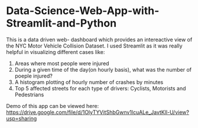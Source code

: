 # Data-Science-Web-App-with-Streamlit-and-Python
This is a data driven web- dashboard which provides an intereactive view of the NYC Motor Vehicle Collision Dataset. I used Streamlit as it was really helpful in visualizing different cases like:
1. Areas where most people were injured
2. During a given time of the day(on hourly basis), what was the number of poeple injured?
3. A histogram plotting of hourly number of crashes by minutes
4. Top 5 affected streets for each type of drivers: Cyclists, Motorists and Pedestrians


Demo of this app can be viewed here: https://drive.google.com/file/d/1OlyTYVitShbGwnv1lcuALe_JavtKll-U/view?usp=sharing
